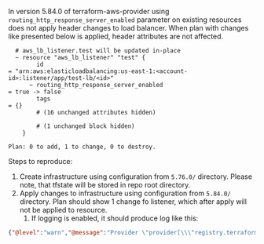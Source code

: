In version 5.84.0 of terraform-aws-provider using `routing_http_response_server_enabled` parameter on existing resources does not apply header changes to load balancer. When plan with changes like presented below is applied, header attributes are not affected.

```
  # aws_lb_listener.test will be updated in-place
  ~ resource "aws_lb_listener" "test" {
        id                                                                  = "arn:aws:elasticloadbalancing:us-east-1:<account-id>:listener/app/test-lb/<id>"
      ~ routing_http_response_server_enabled                                = true -> false
        tags                                                                = {}
        # (16 unchanged attributes hidden)

        # (1 unchanged block hidden)
    }

Plan: 0 to add, 1 to change, 0 to destroy.
```

Steps to reproduce:
1. Create infrastructure using configuration from `5.76.0/` directory. Please note, that tfstate will be stored in repo root directory.
1. Apply changes to infrastructure using configuration from `5.84.0/` directory. Plan should show 1 change fo listener, which after apply will not be applied to resource.
    1. If logging is enabled, it should produce log like this:
  ```json
  {"@level":"warn","@message":"Provider \"provider[\\\"registry.terraform.io/hashicorp/aws\\\"]\" produced an unexpected new value for aws_lb_listener.test, but we are tolerating it because it is using the legacy plugin SDK.\n    The following problems may be the cause of any confusing errors from downstream operations:\n      - .routing_http_response_server_enabled: was cty.False, but now cty.True","@timestamp":"2025-01-17T12:58:04.550456+01:00"}
  ``` 